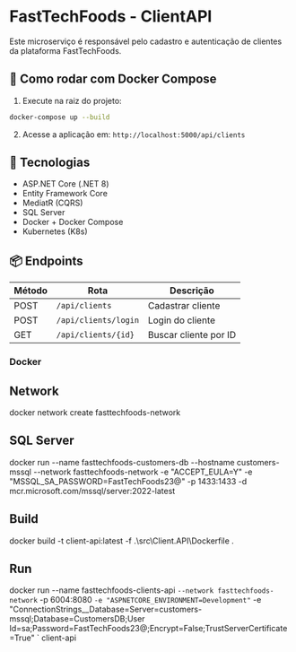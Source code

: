 # FastTechFoods - ClientAPI

Este microserviço é responsável pelo cadastro e autenticação de clientes da plataforma FastTechFoods.

## 🚀 Como rodar com Docker Compose

1. Execute na raiz do projeto:

```bash
docker-compose up --build
```

2. Acesse a aplicação em: `http://localhost:5000/api/clients`

## 🧱 Tecnologias

- ASP.NET Core (.NET 8)
- Entity Framework Core
- MediatR (CQRS)
- SQL Server
- Docker + Docker Compose
- Kubernetes (K8s)

## 📦 Endpoints

| Método | Rota                 | Descrição              |
|--------|----------------------|------------------------|
| POST   | `/api/clients`       | Cadastrar cliente      |
| POST   | `/api/clients/login` | Login do cliente       |
| GET    | `/api/clients/{id}`  | Buscar cliente por ID  |






### Docker

## Network

docker network create fasttechfoods-network

## SQL Server

docker run --name fasttechfoods-customers-db --hostname customers-mssql --network fasttechfoods-network -e "ACCEPT_EULA=Y" -e "MSSQL_SA_PASSWORD=FastTechFoods23@" -p 1433:1433 -d mcr.microsoft.com/mssql/server:2022-latest



## Build

docker build -t client-api:latest -f .\src\Client.API\Dockerfile .

## Run

docker run --name fasttechfoods-clients-api `
           --network fasttechfoods-network `
           -p 6004:8080 `
           -e "ASPNETCORE_ENVIRONMENT=Development" `
           -e "ConnectionStrings__Database=Server=customers-mssql;Database=CustomersDB;User Id=sa;Password=FastTechFoods23@;Encrypt=False;TrustServerCertificate=True" `
           client-api